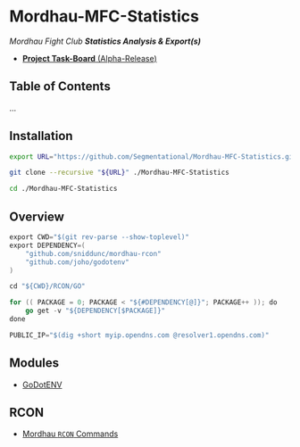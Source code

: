 # Mordhau-MFC-Statistics #

*Mordhau Fight Club **Statistics Analysis &amp; Export(s)***

- [**Project Task-Board** (Alpha-Release)](https://github.com/Segmentational/Mordhau-MFC-Statistics/projects/1)

## Table of Contents ##

...

## Installation ##

```bash
export URL="https://github.com/Segmentational/Mordhau-MFC-Statistics.git"

git clone --recursive "${URL}" ./Mordhau-MFC-Statistics

cd ./Mordhau-MFC-Statistics
```

## Overview ##

```GO
export CWD="$(git rev-parse --show-toplevel)"
export DEPENDENCY=(
    "github.com/sniddunc/mordhau-rcon"
    "github.com/joho/godotenv"
)

cd "${CWD}/RCON/GO"

for (( PACKAGE = 0; PACKAGE < "${#DEPENDENCY[@]}"; PACKAGE++ )); do
    go get -v "${DEPENDENCY[$PACKAGE]}"
done

PUBLIC_IP="$(dig +short myip.opendns.com @resolver1.opendns.com)"
```

## Modules ##

- [GoDotENV](https://github.com/joho/godotenv)

## RCON ##

- [Mordhau `RCON` Commands](https://mordhau.gamepedia.com/Dedicated_Server_Hosting_Guide)
